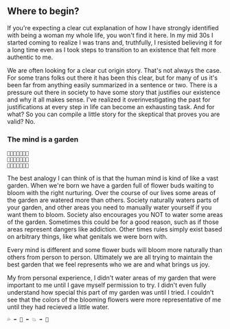 ## Where to begin?

If you're expecting a clear cut explanation of how I have strongly identified with being a woman my whole life, you won't find it here. In my mid 30s I started coming to realize I was trans and, truthfully, I resisted believing it for a long time even as I took steps to transition to an existence that felt more authentic to me.

We are often looking for a clear cut origin story. That's not always the case. For some trans folks out there it has been this clear, but for many of us it's been far from anything easily summarized in a sentence or two. There is a pressure out there in society to have some story that justifies our existence and why it all makes sense. I've realized it overinvestigating the past for justifications at every step in life can become an exhausting task. And for what? So you can compile a little story for the skeptical that proves you are valid? No.

### The mind is a garden
```
🌱🌱🌸🌸🌸🌱🌱
🌱🌸🌷🌹🌷🌸🌱
🌱🌱🌸🌸🌸🌱🌱
```

The best analogy I can think of is that the human mind is kind of like a vast garden. When we're born we have a garden full of flower buds waiting to bloom with the right nurturing. Over the course of our lives some areas of the garden are watered more than others. Society naturally waters parts of your garden, and other areas you need to manually water yourself if you want them to bloom. Society also encourages you NOT to water some areas of the garden. Sometimes this could be for a good reason, such as if those areas represent dangers like addiction. Other times rules simply exist based on arbitrary things, like what genitals we were born with.

Every mind is different and some flower buds will bloom more naturally than others from person to person. Ultimately we are all trying to maintain the best garden that we feel represents who we are and what brings us joy.

My from personal experience, I didn't water areas of my garden that were important to me until I gave myself permission to try. I didn't even fully understand how special this part of my garden was until I tried. I couldn't see that the colors of the blooming flowers were more representative of me until they had recieved a little water.

```
💦 ➡️ 🌱 ➡️ 💥 ➡️ 🌺
```
